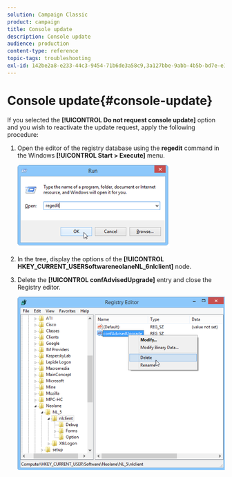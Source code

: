 ```yaml
---
solution: Campaign Classic
product: campaign
title: Console update
description: Console update
audience: production
content-type: reference
topic-tags: troubleshooting
exl-id: 142be2a8-e233-44c3-9454-71b6de3a58c9,3a127bbe-9abb-4b5b-bd7e-e1ea550929ba
---
```

# Console update{#console-update}

If you selected the **[!UICONTROL Do not request console update]** option and you wish to reactivate the update request, apply the following procedure:

1. Open the editor of the registry database using the **regedit** command in the Windows **[!UICONTROL Start > Execute]** menu.

   ![](assets/ncs_console_update_1.png)

1. In the tree, display the options of the **[!UICONTROL HKEY_CURRENT_USERSoftwareneolaneNL_6nlclient]** node.
1. Delete the **[!UICONTROL confAdvisedUpgrade]** entry and close the Registry editor.

   ![](assets/ncs_console_update_2.png)
